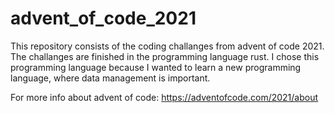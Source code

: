 # advent_of_code_2021
This repository consists of the coding challanges from advent of code 2021. The challanges are finished in the programming language rust.
I chose this programming language because I wanted to learn a new programming language, where data management is important.

For more info about advent of code: https://adventofcode.com/2021/about
